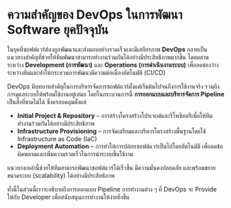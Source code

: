 # ความสำคัญของ DevOps ในการพัฒนา Software ยุคปัจจุบัน

ในยุคที่ซอฟต์แวร์ต้องถูกพัฒนาและส่งมอบอย่างรวดเร็วและมีเสถียรภาพ **DevOps** กลายเป็นแนวทางสำคัญที่ช่วยให้ทีมพัฒนาสามารถทำงานร่วมกันได้อย่างมีประสิทธิภาพมากขึ้น โดยผสานระหว่าง **Development (การพัฒนา)** และ **Operations (การดำเนินงานระบบ)** เพื่อลดช่องว่างระหว่างทีมและทำให้กระบวนการพัฒนามีความต่อเนื่องอัตโนมัติ (CI/CD)

DevOps มีบทบาทสำคัญในการบริหารจัดการซอฟต์แวร์ตั้งแต่เริ่มต้นไปจนถึงการใช้งานจริง รวมถึงการดูแลระบบให้พร้อมใช้งานอยู่เสมอ โดยในกระบวนการนี้ **การออกแบบและบริหารจัดการ Pipeline** เป็นสิ่งที่ขาดไม่ได้ ซึ่งครอบคลุมตั้งแต่

* **Initial Project & Repository** – การสร้างโครงสร้างโปรเจกต์และรีโพซิทอรีเพื่อให้ทีมทำงานร่วมกันได้อย่างมีประสิทธิภาพ
* **Infrastructure Provisioning** – การจัดเตรียมและบริหารโครงสร้างพื้นฐานโดยใช้ Infrastructure as Code (IaC)
* **Deployment Automation** – การทำให้การปล่อยซอฟต์แวร์เป็นไปโดยอัตโนมัติ เพื่อลดข้อผิดพลาดและเพิ่มความรวดเร็วในการนำระบบขึ้นใช้งาน

แนวทางเหล่านี้ช่วยให้ทีมสามารถพัฒนาซอฟต์แวร์ได้เร็วขึ้น มีความมั่นคงปลอดภัย และพร้อมขยายขนาดระบบ (scalability) ได้อย่างมีประสิทธิภาพ



ทั้งนี้ในส่วนนี้เราจะอธิบายถึงการออกแบบ Pipeline การทำงานต่าง ๆ ที่ DevOps จะ Provide ให้กับ Developer เพื่อสนับสนุนการทำงานให้ง่ายยิ่งขึ้น
